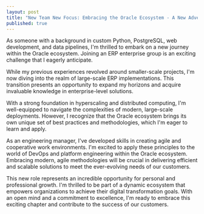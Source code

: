 ```yaml
---
layout: post
title: "New Team New Focus: Embracing the Oracle Ecosystem - A New Adventure Awaits"
published: true
---
```


As someone with a background in custom Python, PostgreSQL, web development, and data pipelines, I'm thrilled to embark on a new journey within the Oracle ecosystem. Joining an ERP enterprise group is an exciting challenge that I eagerly anticipate.

While my previous experiences revolved around smaller-scale projects, I'm now diving into the realm of large-scale ERP implementations. This transition presents an opportunity to expand my horizons and acquire invaluable knowledge in enterprise-level solutions.

With a strong foundation in hyperscaling and distributed computing, I'm well-equipped to navigate the complexities of modern, large-scale deployments. However, I recognize that the Oracle ecosystem brings its own unique set of best practices and methodologies, which I'm eager to learn and apply.

As an engineering manager, I've developed skills in creating agile and cooperative work environments. I'm excited to apply these principles to the world of DevOps and platform engineering within the Oracle ecosystem. Embracing modern, agile methodologies will be crucial in delivering efficient and scalable solutions to meet the ever-evolving needs of our customers.

This new role represents an incredible opportunity for personal and professional growth. I'm thrilled to be part of a dynamic ecosystem that empowers organizations to achieve their digital transformation goals. With an open mind and a commitment to excellence, I'm ready to embrace this exciting chapter and contribute to the success of our customers.